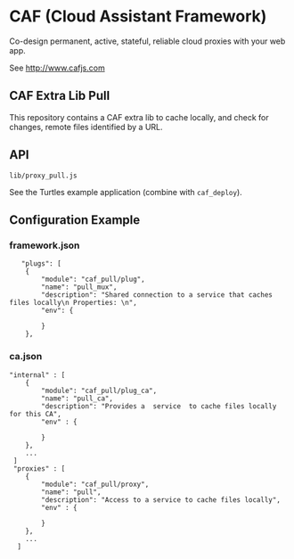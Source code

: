 # CAF (Cloud Assistant Framework)

Co-design permanent, active, stateful, reliable cloud proxies with your web app.

See http://www.cafjs.com 

## CAF Extra Lib Pull

This repository contains a CAF extra lib to cache locally, and check for changes, remote files identified by a URL.


## API

    lib/proxy_pull.js

See the Turtles example application (combine with `caf_deploy`).
 
## Configuration Example

### framework.json

       "plugs": [
        {
            "module": "caf_pull/plug",
            "name": "pull_mux",
            "description": "Shared connection to a service that caches files locally\n Properties: \n",
            "env": {

            }
        },
                

### ca.json

    "internal" : [
        {
            "module": "caf_pull/plug_ca",
            "name": "pull_ca",
            "description": "Provides a  service  to cache files locally for this CA",
            "env" : {

            }
        },
        ...
     ]
     "proxies" : [
        {
            "module": "caf_pull/proxy",
            "name": "pull",
            "description": "Access to a service to cache files locally",
            "env" : {

            }
        },
        ...
      ]
  
  
    
        
            
 
